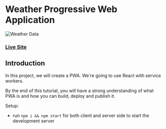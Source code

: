 # Weather Progressive Web Application
![Weather Data](https://i.imgur.com/3csowzj.png)

### [Live Site](https://goofy-mclean-624fd9.netlify.app/)

## Introduction

In this project, we will create a PWA. We're going to use React with service workers.

By the end of this tutorial, you will have a strong understanding of what PWA is and how you can build, deploy and publish it.

Setup:
- run ```npm i && npm start``` for both client and server side to start the development server
